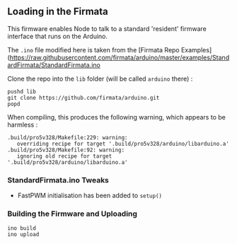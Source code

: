 ## Loading in the Firmata

This firmware enables Node to talk to a standard 'resident' firmware interface
that runs on the Arduino.

The ```.ino``` file modified here is taken from the [Firmata Repo Examples](https://raw.githubusercontent.com/firmata/arduino/master/examples/StandardFirmata/StandardFirmata.ino


Clone the repo into the ```lib``` folder (will be called ```arduino``` there) :
```
pushd lib
git clone https://github.com/firmata/arduino.git
popd
```

When compiling, this produces the following warning, which appears to be harmless :
```
.build/pro5v328/Makefile:229: warning: 
   overriding recipe for target '.build/pro5v328/arduino/libarduino.a'
.build/pro5v328/Makefile:92: warning: 
   ignoring old recipe for target '.build/pro5v328/arduino/libarduino.a'
```

### StandardFirmata.ino Tweaks

* FastPWM initialisation has been added to ```setup()```


### Building the Firmware and Uploading

```
ino build
ino upload
```

